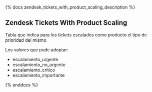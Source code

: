 {% docs zendesk_tickets_with_product_scaling_description %}
## Zendesk Tickets With Product Scaling

Tabla que indica para los tickets escalados como producto el tipo de prioridad del mismo

Los valores que pude adoptar:
* escalamiento_urgente
* escalamiento_no_urgente
* escalamiento_crítico
* escalamiento_importante

{% enddocs %}
